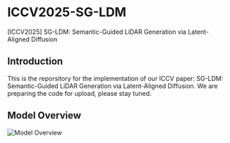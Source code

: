 # ICCV2025-SG-LDM
[ICCV2025] SG-LDM: Semantic-Guided LiDAR Generation via Latent-Aligned Diffusion

## Introduction
This is the reporsitory for the implementation of our ICCV paper: SG-LDM: Semantic-Guided LiDAR Generation via Latent-Aligned Diffusion.
We are preparing the code for upload, please stay tuned.

## Model Overview
![Model Overview](assets/model-overview.png)
